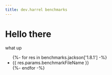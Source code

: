 ```yaml
---
title: dev.harrel benchmarks
---
```


# Hello there
what up

<ul>
{%- for res in benchmarks.jackson['1.8.1'] -%}
  <li>{{ res.params.benchmarkFileName }}</li>
{%- endfor -%}
</ul>

<canvas id="chart1" width="600" height="400"></canvas>

<script src="https://cdn.jsdelivr.net/npm/chart.js"></script>
<script>
  const benchmarks = {{ benchmarks | processBenchmarks | jsonify }}
  const benchmark = benchmarks.enum
  const datasets = Object.values(benchmark.providers).map(providerData => {
    return {
      label: providerData.name,
      data: providerData.data,
      backgroundColor: 'rgba(75, 192, 192, 0.6)'
    }
  })
  const data = {
    labels: benchmark.versions,
    datasets: datasets
  };

  const ctx = document.getElementById('chart1').getContext('2d');
  new Chart(ctx, {
    type: 'bar',
    data: data,
    options: { responsive: true }
  });
</script>